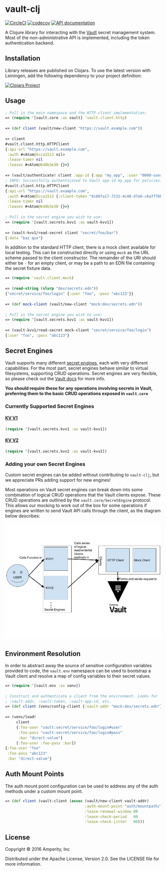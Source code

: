 vault-clj
=========

[![CircleCI](https://circleci.com/gh/amperity/vault-clj.svg?style=shield&circle-token=874076b19570f775bb30fbb0eaa1e605116facf5)](https://circleci.com/gh/amperity/vault-clj)
[![codecov](https://codecov.io/gh/amperity/vault-clj/branch/develop/graph/badge.svg)](https://codecov.io/gh/amperity/vault-clj)
[![API documentation](https://img.shields.io/badge/doc-API-blue.svg)](https://amperity.github.io/vault-clj/api/)

A Clojure library for interacting with the [Vault](https://vaultproject.io/)
secret management system. Most of the non-administrative API is implemented,
including the token authentication backend.

## Installation

Library releases are published on Clojars. To use the latest version with
Leiningen, add the following dependency to your project definition:

[![Clojars Project](http://clojars.org/amperity/vault-clj/latest-version.svg)](http://clojars.org/amperity/vault-clj)

## Usage

```clojure
; Pull in the main namespace and the HTTP client implementation:
=> (require '[vault.core :as vault] 'vault.client.http)

=> (def client (vault/new-client "https://vault.example.com"))

=> client
#vault.client.http.HTTPClient
{:api-url "https://vault.example.com",
 :auth #<Atom@5cca1513 nil>
 :lease-timer nil
 :leases #<Atom@640b3e30 {}>}

=> (vault/authenticate! client :app-id {:app "my_app", :user "0000-userid-000"})
; INFO: Successfully authenticated to Vault app-id my_app for policies: my-policy
#vault.client.http.HTTPClient
{:api-url "https://vault.example.com",
 :auth #<Atom@5cca1513 {:client-token "8c807a17-7232-4c48-d7a6-c6a7f76bcccc"}>
 :lease-timer nil
 :leases #<Atom@640b3e30 {}>}

; Pull in the secret engine you wish to use:
=> (require '[vault.secrets.kvv1 :as vault-kvv1])

=> (vault-kvv1/read-secret client "secret/foo/bar")
{:data "baz qux"}
```

In addition to the standard HTTP client, there is a mock client available for
local testing. This can be constructed directly or using `mock` as the URL
scheme passed to the client constructor. The remainder of the URI should either
be `-` for an empty client, or may be a path to an EDN file containing the
secret fixture data.

```clojure
=> (require 'vault.client.mock)

=> (read-string (slurp "dev/secrets.edn"))
{"secret/service/foo/login" {:user "foo", :pass "abc123"}}

=> (def mock-client (vault/new-client "mock:dev/secrets.edn"))

; Pull in the secret engine you wish to use:
=> (require '[vault.secrets.kvv1 :as vault-kvv1])

=> (vault-kvv1/read-secret mock-client "secret/service/foo/login")
{:user "foo", :pass "abc123"}
```

## Secret Engines
Vault supports many different [secret engines](https://www.vaultproject.io/docs/secrets/), each with very different
capabilities. For the most part, secret engines behave similar to virtual filesystems, supporting CRUD operations.
Secret engines are very flexible, so please check out the [Vault docs](https://www.vaultproject.io/docs/secrets/)
for more info.

**You should require these for any operations involving secrets in Vault, preferring them to the basic CRUD operations
exposed in `vault.core`**

### Currently Supported Secret Engines

#### [KV V1](https://www.vaultproject.io/docs/secrets/kv/kv-v1.html)

```clojure
(require '[vault.secrets.kvv1 :as vault-kvv1])
```

#### [KV V2](https://www.vaultproject.io/docs/secrets/kv/kv-v2.html)

```clojure
(require '[vault.secrets.kvv2 :as vault-kvv2])
```

### Adding your own Secret Engines
Custom secret engines can be added without contributing to `vault-clj`, but we appreciate PRs adding support for new
engines!

Most operations on Vault secret engines can break down into some combination of logical CRUD operations that the Vault
clients expose. These CRUD operations are outlined by the `vault.core/SecretEngine` protocol. This allows our mocking
to work out of the box for some operations if engines are written to send Vault API calls through the client, as the
diagram below describes:

![vault-clj Multi-engine Support](./vault-clj_multi-engine_support.png)


## Environment Resolution

In order to abstract away the source of sensitive configuration variables
provided to code, the `vault.env` namespace can be used to bootstrap a Vault
client and resolve a map of config variables to their secret values.

```clojure
=> (require '[vault.env :as venv])

; Construct and authenticate a client from the environment. Looks for
; :vault-addr, :vault-token, :vault-app-id, etc.
=> (def client (venv/config-client {:vault-addr "mock:dev/secrets.edn"}))

=> (venv/load!
     client
     {:foo-user "vault:secret/service/foo/login#user"
      :foo-pass "vault:secret/service/foo/login#pass"
      :bar "direct-value"}
     [:foo-user :foo-pass :bar])
{:foo-user "foo"
 :foo-pass "abc123"
 :bar "direct-value"}
```

## Auth Mount Points

The auth mount point configuration can be used to address any of the
 auth methods under a custom mount point. 

```clojure
=> (def client (vault-client (assoc (vault/new-client vault-addr)
                                    :auth-mount-point "auth/mountpath/"
                                    :lease-renewal-window 00
                                    :lease-check-period   00
                                    :lease-check-jitter   00)))
```
 

## License

Copyright © 2016 Amperity, Inc

Distributed under the Apache License, Version 2.0. See the LICENSE file
for more information.
